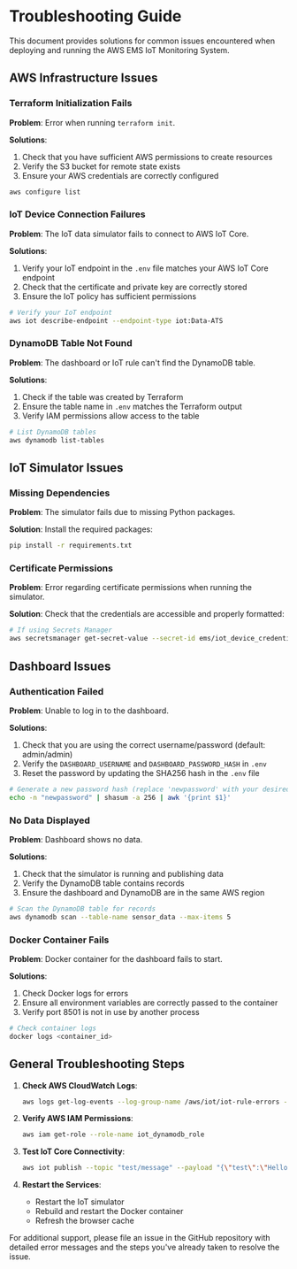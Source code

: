 # Troubleshooting Guide

This document provides solutions for common issues encountered when deploying and running the AWS EMS IoT Monitoring System.

## AWS Infrastructure Issues

### Terraform Initialization Fails

**Problem**: Error when running `terraform init`.

**Solutions**:
1. Check that you have sufficient AWS permissions to create resources
2. Verify the S3 bucket for remote state exists
3. Ensure your AWS credentials are correctly configured

```bash
aws configure list
```

### IoT Device Connection Failures

**Problem**: The IoT data simulator fails to connect to AWS IoT Core.

**Solutions**:
1. Verify your IoT endpoint in the `.env` file matches your AWS IoT Core endpoint
2. Check that the certificate and private key are correctly stored
3. Ensure the IoT policy has sufficient permissions

```bash
# Verify your IoT endpoint
aws iot describe-endpoint --endpoint-type iot:Data-ATS
```

### DynamoDB Table Not Found

**Problem**: The dashboard or IoT rule can't find the DynamoDB table.

**Solutions**:
1. Check if the table was created by Terraform
2. Ensure the table name in `.env` matches the Terraform output
3. Verify IAM permissions allow access to the table

```bash
# List DynamoDB tables
aws dynamodb list-tables
```

## IoT Simulator Issues

### Missing Dependencies

**Problem**: The simulator fails due to missing Python packages.

**Solution**: Install the required packages:

```bash
pip install -r requirements.txt
```

### Certificate Permissions

**Problem**: Error regarding certificate permissions when running the simulator.

**Solution**: Check that the credentials are accessible and properly formatted:

```bash
# If using Secrets Manager
aws secretsmanager get-secret-value --secret-id ems/iot_device_credentials
```

## Dashboard Issues

### Authentication Failed

**Problem**: Unable to log in to the dashboard.

**Solutions**:
1. Check that you are using the correct username/password (default: admin/admin)
2. Verify the `DASHBOARD_USERNAME` and `DASHBOARD_PASSWORD_HASH` in `.env`
3. Reset the password by updating the SHA256 hash in the `.env` file

```bash
# Generate a new password hash (replace 'newpassword' with your desired password)
echo -n "newpassword" | shasum -a 256 | awk '{print $1}'
```

### No Data Displayed

**Problem**: Dashboard shows no data.

**Solutions**:
1. Check that the simulator is running and publishing data
2. Verify the DynamoDB table contains records
3. Ensure the dashboard and DynamoDB are in the same AWS region

```bash
# Scan the DynamoDB table for records
aws dynamodb scan --table-name sensor_data --max-items 5
```

### Docker Container Fails

**Problem**: Docker container for the dashboard fails to start.

**Solutions**:
1. Check Docker logs for errors
2. Ensure all environment variables are correctly passed to the container
3. Verify port 8501 is not in use by another process

```bash
# Check container logs
docker logs <container_id>
```

## General Troubleshooting Steps

1. **Check AWS CloudWatch Logs**:
   ```bash
   aws logs get-log-events --log-group-name /aws/iot/iot-rule-errors --log-stream-name <stream-name>
   ```

2. **Verify AWS IAM Permissions**:
   ```bash
   aws iam get-role --role-name iot_dynamodb_role
   ```

3. **Test IoT Core Connectivity**:
   ```bash
   aws iot publish --topic "test/message" --payload "{\"test\":\"Hello World\"}"
   ```

4. **Restart the Services**:
   - Restart the IoT simulator
   - Rebuild and restart the Docker container
   - Refresh the browser cache

For additional support, please file an issue in the GitHub repository with detailed error messages and the steps you've already taken to resolve the issue.